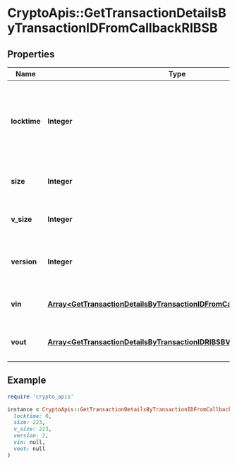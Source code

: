 # CryptoApis::GetTransactionDetailsByTransactionIDFromCallbackRIBSB

## Properties

| Name | Type | Description | Notes |
| ---- | ---- | ----------- | ----- |
| **locktime** | **Integer** | Represents the time at which a particular transaction can be added to the blockchain. |  |
| **size** | **Integer** | Represents the total size of this transaction. |  |
| **v_size** | **Integer** | Represents the virtual size of this transaction. |  |
| **version** | **Integer** | Represents the transaction version number. |  |
| **vin** | [**Array&lt;GetTransactionDetailsByTransactionIDFromCallbackRIBSBVinInner&gt;**](GetTransactionDetailsByTransactionIDFromCallbackRIBSBVinInner.md) | Represents the transaction inputs. |  |
| **vout** | [**Array&lt;GetTransactionDetailsByTransactionIDRIBSBVoutInner&gt;**](GetTransactionDetailsByTransactionIDRIBSBVoutInner.md) | Represents the transaction outputs. |  |

## Example

```ruby
require 'crypto_apis'

instance = CryptoApis::GetTransactionDetailsByTransactionIDFromCallbackRIBSB.new(
  locktime: 0,
  size: 223,
  v_size: 223,
  version: 2,
  vin: null,
  vout: null
)
```

